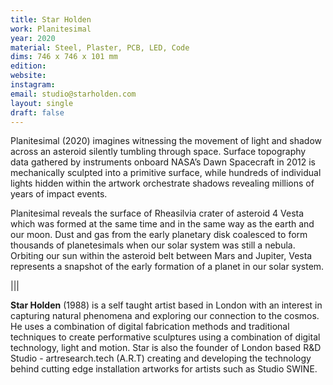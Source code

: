 ```yaml
---
title: Star Holden
work: Planitesimal
year: 2020
material: Steel, Plaster, PCB, LED, Code
dims: 746 x 746 x 101 mm
edition:
website:
instagram:
email: studio@starholden.com
layout: single
draft: false
---
```


Planitesimal (2020) imagines witnessing the movement of light and shadow across an asteroid silently tumbling through space. Surface topography data gathered by instruments onboard NASA’s Dawn Spacecraft in 2012 is mechanically sculpted into a primitive surface, while hundreds of individual lights hidden within the artwork orchestrate shadows revealing millions of years of impact events.

Planitesimal reveals the surface of Rheasilvia crater of asteroid 4 Vesta which was formed at the same time and in the same way as the earth and our moon. Dust and gas from the early planetary disk coalesced to form thousands of planetesimals when our solar system was still a nebula. Orbiting our sun within the asteroid belt between Mars and Jupiter, Vesta represents a snapshot of the early formation of a planet in our solar system.

|||


<b>Star Holden</b>  (1988) is a self taught artist based in London with an interest in capturing natural phenomena and exploring our connection to the cosmos. He uses a combination of digital fabrication methods and traditional techniques to create performative sculptures using a combination of digital technology, light and motion. Star is also the founder of London based R&D Studio - artresearch.tech (A.R.T) creating and developing the technology behind cutting edge installation artworks for artists such as Studio SWINE.
